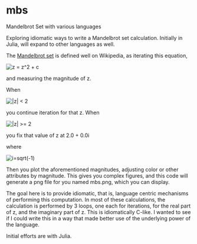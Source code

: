 # mbs
Mandelbrot Set with various languages

Exploring idiomatic ways to write a Mandelbrot set calculation.  Initially in Julia, will
expand to other languages as well.

The [Mandelbrot set](https://en.wikipedia.org/wiki/Mandelbrot_set) is defined well on Wikipedia, as iterating this equation, 

![z = z^2 + c](https://render.githubusercontent.com/render/math?math=z%20%3D%20z%5E2%20%2B%20c)

and measuring the magnitude of z. 

When 

![|z| < 2](https://render.githubusercontent.com/render/math?math=%7Cz%7C%20%3C%202)

you continue iteration for that z.  When 

![|z| >= 2](https://render.githubusercontent.com/render/math?math=%7Cz%7C%20%3E%3D%202)

you fix that value of z at 2.0 + 0.0i

where 

![i=sqrt(-1)](https://render.githubusercontent.com/render/math?math=i%3Dsqrt(-1))

Then you plot the aforementioned magnitudes, adjusting color or other attributes by magnitude.  This
gives you complex figures, and this code will generate a png file for you named mbs.png, which you can display.

The goal here is to provide idiomatic, that is, language centric mechanisms of performing this computation.  In most of these calculations, the calculation is performed by 3 loops, one each for iterations, for the real part of z, and the imaginary part of z.  This is idiomatically C-like.  I wanted to see if I could write this in a way that made better use of the underlying power of the language.

Initial efforts are with Julia.
